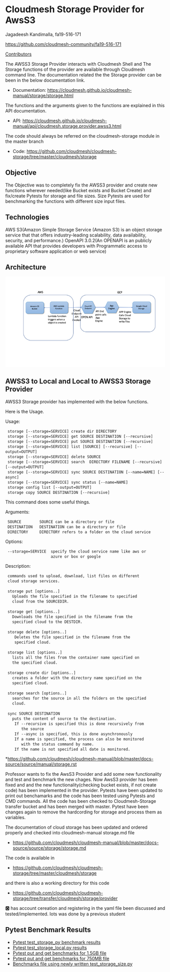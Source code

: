 # Cloudmesh Storage Provider for AwsS3

Jagadeesh Kandimalla, fa19-516-171 

<https://github.com/cloudmesh-community/fa19-516-171>

[Contributors](https://github.com/cloudmesh-community/fa19-516-171/graphs/contributors)

The AWSS3 Storage Provider interacts with Cloudmesh Shell and The Storage functions
of the provider are available through Cloudmesh command line. The documentation
related the the Storage provider can be been in the below documentation link.

* Documentation: <https://cloudmesh.github.io/cloudmesh-manual/storage/storage.html>

The functions and the arguments given to the functions are explained in this API documentation.

* API: <https://cloudmesh.github.io/cloudmesh-manual/api/cloudmesh.storage.provider.awss3.html>

The code should always be referred on the cloudmesh-storage module in the master branch

* Code: <https://github.com/cloudmesh/cloudmesh-storage/tree/master/cloudmesh/storage>

## Objective

The Objective was to completely fix the AWSS3 provider and create new functions wherever
needed(like Bucket exists and Bucket Create) and fix/create Pytests for storage and file sizes.
Size Pytests are used for benchmarking the functions with different size input files.

## Technologies


AWS S3(Amazon Simple Storage Service (Amazon S3) is an object storage service that
that offers industry-leading scalability, data availability, security, and performance.)
OpenAPI 3.0.2(An OPENAPI is an publicly available API that provides developers with 
Programmatic access to proprietary software application or web service)


## Architecture

![architecture](images/architecuture-171.png)


## AWSS3 to Local and Local to AWSS3  Storage Provider

AWSS3 Storage provider has implemented with the below functions.

Here is the Usage.

   Usage:
   
     storage [--storage=SERVICE] create dir DIRECTORY
     storage [--storage=SERVICE] get SOURCE DESTINATION [--recursive]
     storage [--storage=SERVICE] put SOURCE DESTINATION [--recursive]
     storage [--storage=SERVICE] list [SOURCE] [--recursive] [--output=OUTPUT]
     storage [--storage=SERVICE] delete SOURCE
     storage [--storage=SERVICE] search  DIRECTORY FILENAME [--recursive] [--output=OUTPUT]
     storage [--storage=SERVICE] sync SOURCE DESTINATION [--name=NAME] [--async]
     storage [--storage=SERVICE] sync status [--name=NAME]
     storage config list [--output=OUTPUT]
     storage copy SOURCE DESTINATION [--recursive]
     
   This command does some useful things.
   
   Arguments:
   
     SOURCE        SOURCE can be a directory or file
     DESTINATION   DESTINATION can be a directory or file
     DIRECTORY     DIRECTORY refers to a folder on the cloud service


   Options:
   
     --storage=SERVICE  specify the cloud service name like aws or
                        azure or box or google

   Description:
   
     commands used to upload, download, list files on different
     cloud storage services.

     storage put [options..]
       Uploads the file specified in the filename to specified
       cloud from the SOURCEDIR.

     storage get [options..]
       Downloads the file specified in the filename from the
       specified cloud to the DESTDIR.

     storage delete [options..]
        Deletes the file specified in the filename from the
        specified cloud.

     storage list [options..]
       lists all the files from the container name specified on
       the specified cloud.

     storage create dir [options..]
       creates a folder with the directory name specified on the
       specified cloud.

     storage search [options..]
       searches for the source in all the folders on the specified
       cloud.

     sync SOURCE DESTINATION
       puts the content of source to the destination.
        If --recursive is specified this is done recursively from
           the source
        If --async is specified, this is done asynchronously
        If a name is specified, the process can also be monitored
           with the status command by name.
        If the name is not specified all date is monitored.


*<https://github.com/cloudmesh/cloudmesh-manual/blob/master/docs-source/source/manual/storage.rst>

Professor wants to fix the AwsS3 Provider and add some new functionality
and test and benchmark the new chages. Now AwsS3 provider has been fixed
and and the new functionality(checking bucket exists, if not create
code) has been implemented in the provider. Pytests have been updated to
print out benchamarks and the code has been tested using Pytests and CMD
commands. All the code has been checked to Cloudmesh-Storage transfer
bucket and has been merged with master. Pytest have been changes again
to remove the hardcording for storage and process them as variables.

The documentation of cloud storage has been updated and ordered properly
and checked into cloudmesh-manual storage.md file

* <https://github.com/cloudmesh/cloudmesh-manual/blob/master/docs-source/source/storage/storage.md>

The code is available in 

* <https://github.com/cloudmesh/cloudmesh-storage/tree/master/cloudmesh/storage>

and there is also a working directory for this code

* <https://github.com/cloudmesh/cloudmesh-storage/tree/transfer/cloudmesh/storage/provider>

:o2: has account cereation and registering in the yaml file been discussed and tested/implemented. lots was done by a previous student

## Pytest Benchmark Results

* [Pytest test_storage_py benchmark results](../project/awss3storagebenchmarks.txt)
* [Pytest test_storage_local.py results](../project/localtest9.txt)
* [Pytest put and get benchmarks for 1.5GB file](../project/cloud-awss3-fa19-171.txt)
* [Pytest put and get benchmarks for 750MB file](../project/cloud-awss3-fa19-171-750MB.txt)
* [Benchmarks file using newly written test_storage_size.py](../project/storage-aws-fa19-516-171.txt)






